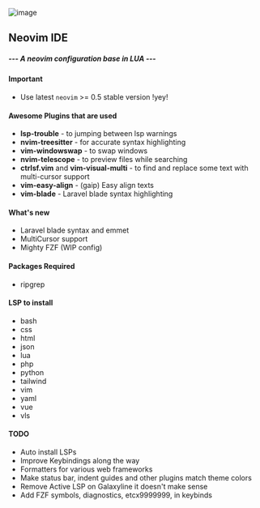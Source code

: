 ![image](https://user-images.githubusercontent.com/6580895/127464739-c18a4649-92a4-4cac-9bde-32ca392644c5.png)


## Neovim IDE
#####  --- A neovim configuration base in LUA ---

#### Important
- Use latest `neovim` >= 0.5 stable version !yey!

#### Awesome Plugins that are used
- **lsp-trouble** - to jumping between lsp warnings
- **nvim-treesitter** - for accurate syntax highlighting
- **vim-windowswap** - to swap windows
- **nvim-telescope** - to preview files while searching
- **ctrlsf.vim** and **vim-visual-multi** - to find and replace some text with multi-cursor support
- **vim-easy-align** - (gaip) Easy align texts
- **vim-blade** - Laravel blade syntax highlighting

#### What's new
- Laravel blade syntax and emmet
- MultiCursor support
- Mighty FZF (WIP config)

#### Packages Required
- ripgrep

#### LSP to install
* bash
* css
* html
* json
* lua
* php
* python
* tailwind
* vim
* yaml
* vue
* vls

#### TODO
* Auto install LSPs
* Improve Keybindings along the way
* Formatters for various web frameworks
* Make status bar, indent guides and other plugins match theme colors
* Remove Active LSP on Galaxyline it doesn't make sense
* Add FZF symbols, diagnostics, etcx9999999, in keybinds
